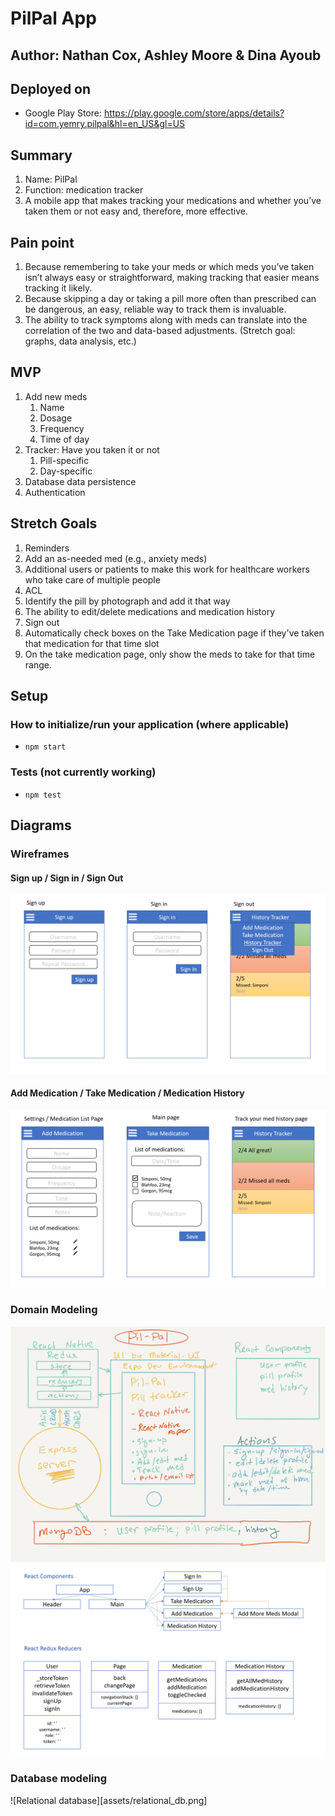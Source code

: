 # PilPal App

## Author: Nathan Cox, Ashley Moore & Dina Ayoub

## Deployed on 

* Google Play Store: https://play.google.com/store/apps/details?id=com.yemry.pilpal&hl=en_US&gl=US 

## Summary

1. Name: PilPal
2. Function: medication tracker
3. A mobile app that makes tracking your medications and whether you’ve taken them or not easy and, therefore, more effective.

## Pain point

1. Because remembering to take your meds or which meds you’ve taken isn’t always easy or straightforward, making tracking that easier means tracking it likely.
2. Because skipping a day or taking a pill more often than prescribed can be dangerous, an easy, reliable way to track them is invaluable.
3. The ability to track symptoms along with meds can translate into the correlation of the two and data-based adjustments. (Stretch goal: graphs, data analysis, etc.)

## MVP

1. Add new meds
	1. Name
	2. Dosage
	3. Frequency
	4. Time of day
2. Tracker: Have you taken it or not
	1. Pill-specific
	2. Day-specific
3. Database data persistence
4. Authentication

## Stretch Goals

1. Reminders
2. Add an as-needed med (e.g., anxiety meds)
3. Additional users or patients to make this work for healthcare workers who take care of multiple people
4. ACL
5. Identify the pill by photograph and add it that way
6. The ability to edit/delete medications and medication history
7. Sign out
8. Automatically check boxes on the Take Medication page if they've taken that medication for that time slot
9. On the take medication page, only show the meds to take for that time range.

## Setup

### How to initialize/run your application (where applicable)

- `npm start`

### Tests (not currently working)

- `npm test`

## Diagrams

### Wireframes

#### Sign up / Sign in / Sign Out

![Wireframes 1 - Sign up/in/out](assets/wireframes1.png)

#### Add Medication / Take Medication / Medication History

![Wireframes 2 - Medication Tracking](assets/wireframes2.png)

### Domain Modeling

![UML](assets/uml.png)
![React Components and Reducers](assets/components.png)

### Database modeling

![Relational database][assets/relational_db.png]
